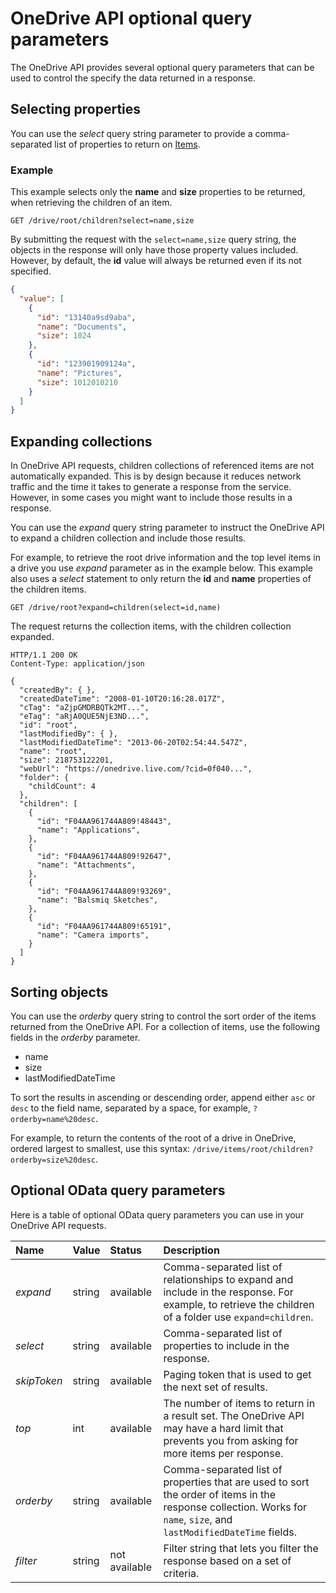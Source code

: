 ﻿# OneDrive API optional query parameters

The OneDrive API provides several optional query parameters that can be used
to control the specify the data returned in a response.

## Selecting properties
You can use the _select_ query string parameter to provide a comma-separated
list of properties to return on [Items][item-resource].

### Example

This example selects only the **name** and **size** properties to be returned, when retrieving the children of an item.

```http
GET /drive/root/children?select=name,size
```

By submitting the request with the `select=name,size` query string, the objects
in the response will only have those property values included. However, by default, the **id** value
will always be returned even if its not specified.

<!-- { "blockType": "example", "@odata.type": "oneDrive.item", "isCollection": true, "truncated": true } -->
```json
{
  "value": [
    {
      "id": "13140a9sd9aba",
      "name": "Documents",
      "size": 1024
    },
    {
      "id": "123901909124a",
      "name": "Pictures",
      "size": 1012010210
    }
  ]
}
```

## Expanding collections

In OneDrive API requests, children collections of referenced items are not automatically
expanded. This is by design because it reduces network traffic and the time it takes to generate a response
from the service. However, in some cases you might want to include those results
in a response.

You can use the _expand_ query string parameter to instruct the OneDrive API to expand
a children collection and include those results.

For example, to retrieve the root drive information and the top level items in
a drive you use _expand_ parameter as in the example below. This example also uses a _select_
statement to only return the **id** and **name** properties of the children items.

<!-- { "blockType": "request", "name": "drive-plus-children" } -->
```http
GET /drive/root?expand=children(select=id,name)
```

The request returns the collection items, with the children collection expanded.

<!-- { "blockType": "response", "@odata.type": "oneDrive.item", "truncated": true } -->
```http
HTTP/1.1 200 OK
Content-Type: application/json

{
  "createdBy": { },
  "createdDateTime": "2008-01-10T20:16:28.017Z",
  "cTag": "aZjpGMDRBQTk2MT...",
  "eTag": "aRjA0QUE5NjE3ND...",
  "id": "root",
  "lastModifiedBy": { },
  "lastModifiedDateTime": "2013-06-20T02:54:44.547Z",
  "name": "root",
  "size": 218753122201,
  "webUrl": "https://onedrive.live.com/?cid=0f040...",
  "folder": {
    "childCount": 4
  },
  "children": [
    {
      "id": "F04AA961744A809!48443",
      "name": "Applications",
    },
    {
      "id": "F04AA961744A809!92647",
      "name": "Attachments",
    },
    {
      "id": "F04AA961744A809!93269",
      "name": "Balsmiq Sketches",
    },
    {
      "id": "F04AA961744A809!65191",
      "name": "Camera imports",
    }
  ]
}
```

## Sorting objects

You can use the _orderby_ query string to control the sort order of the items
returned from the OneDrive API. For a collection of items, use the following fields in the _orderby_ parameter.

* name
* size
* lastModifiedDateTime

To sort the results in ascending or descending order, append
either `asc` or `desc` to the field name, separated by a space, for example,
`?orderby=name%20desc`.

For example, to return the contents of the root of a drive in OneDrive, ordered largest
to smallest, use this syntax: `/drive/items/root/children?orderby=size%20desc`.


## Optional OData query parameters
Here is a table of optional OData query parameters you can use in your OneDrive API requests.

| Name        | Value  | Status        | Description                                                                                                                                                          |
|:------------|:-------|:--------------|:---------------------------------------------------------------------------------------------------------------------------------------------------------------------|
| _expand_    | string | available     | Comma-separated list of relationships to expand and include in the response. For example, to retrieve the children of a folder use `expand=children`.                |
| _select_    | string | available     | Comma-separated list of properties to include in the response.                                                                                                       |
| _skipToken_ | string | available     | Paging token that is used to get the next set of results.                                                                                                            |
| _top_       | int    | available     | The number of items to return in a result set. The OneDrive API may have a hard limit that prevents you from asking for more items per response.                     |
| _orderby_   | string | available     | Comma-separated list of properties that are used to sort the order of items in the response collection. Works for `name`, `size`, and `lastModifiedDateTime` fields. |
| _filter_    | string | not available | Filter string that lets you filter the response based on a set of criteria.                                                                                          |


 [item-resource]: ../resources/item.md
